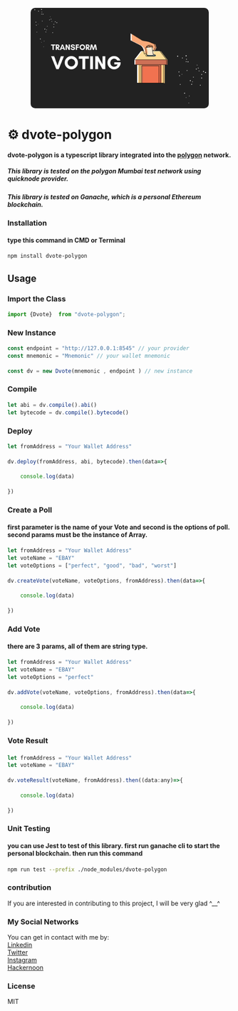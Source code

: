 <p style="text-align: center;">
  <img style="border-radius:10px;" src="asset/header/header.png" width="400px" alt="header.png">
</p>

# ⚙️ dvote-polygon

#### dvote-polygon is a typescript library integrated into the [polygon](https://polygon.technology/) network.

##### This library is tested on the polygon Mumbai test network using quicknode provider.
##### This library is tested on Ganache, which is a personal Ethereum blockchain.


### Installation
#### type this command in CMD or Terminal
```bash
npm install dvote-polygon
```

## Usage
### Import the Class
```js
import {Dvote}  from "dvote-polygon";
```

### New Instance
```js
const endpoint = "http://127.0.0.1:8545" // your provider
const mnemonic = "Mnemonic" // your wallet mnemonic

const dv = new Dvote(mnemonic , endpoint ) // new instance
```

### Compile
```js
let abi = dv.compile().abi()
let bytecode = dv.compile().bytecode()
```

### Deploy 
```js
let fromAddress = "Your Wallet Address"

dv.deploy(fromAddress, abi, bytecode).then(data=>{

    console.log(data)

})
```

### Create a Poll
#### first parameter is the name of your Vote and second is the options of poll. second params must be the instance of Array.
```js
let fromAddress = "Your Wallet Address"
let voteName = "EBAY"
let voteOptions = ["perfect", "good", "bad", "worst"]

dv.createVote(voteName, voteOptions, fromAddress).then(data=>{

    console.log(data)

})
```

### Add Vote
#### there are 3 params, all of them are string type.
```js
let fromAddress = "Your Wallet Address"
let voteName = "EBAY"
let voteOptions = "perfect"

dv.addVote(voteName, voteOptions, fromAddress).then(data=>{

    console.log(data)
    
})
```

### Vote Result
####
```js
let fromAddress = "Your Wallet Address"
let voteName = "EBAY"

dv.voteResult(voteName, fromAddress).then((data:any)=>{

    console.log(data)

})
```

### Unit Testing
#### you can use Jest to test of this library. first run ganache cli to start the personal blockchain. then run this command
```bash
npm run test --prefix ./node_modules/dvote-polygon
```

### contribution
If you are interested in contributing to this project, I will be very glad ^__^

### My Social Networks
You can get in contact with me by:
<br>
[Linkedin](https://www.linkedin.com/in/xmrrabbitx/)
<br>
[Twitter](https://twitter.com/xmrrabbittx)
<br>
[Instagram](https://www.instagram.com/xmrrabbitx)
<br>
[Hackernoon](https://hackernoon.com/@xmrrabbitx)

### License
MIT

